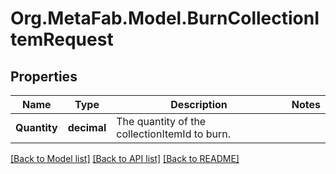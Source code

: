 
# Org.MetaFab.Model.BurnCollectionItemRequest

## Properties

Name | Type | Description | Notes
------------ | ------------- | ------------- | -------------
**Quantity** | **decimal** | The quantity of the collectionItemId to burn. | 

[[Back to Model list]](../README.md#documentation-for-models)
[[Back to API list]](../README.md#documentation-for-api-endpoints)
[[Back to README]](../README.md)

